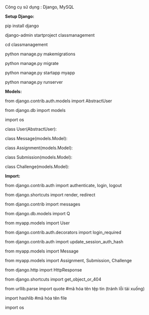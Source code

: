 Công cụ sử dụng : Django, MySQL



**Setup Django:**

pip install django

django-admin startproject classmanagement

cd classmanagement

python manage.py makemigrations

python manage.py migrate

python manage.py startapp myapp

python manage.py runserver



**Models:**

from django.contrib.auth.models import AbstractUser

from django.db import models

import os

class User(AbstractUser):

class Message(models.Model):

class Assignment(models.Model):

class Submission(models.Model):

class Challenge(models.Model):

**Import:**

from django.contrib.auth import authenticate, login, logout 

from django.shortcuts import render, redirect

from django.contrib import messages

from django.db.models import Q

from myapp.models import User

from django.contrib.auth.decorators import login_required

from django.contrib.auth import update_session_auth_hash

from myapp.models import Message

from myapp.models import Assignment, Submission, Challenge

from django.http import HttpResponse

from django.shortcuts import get_object_or_404

from urllib.parse import quote    #mã hóa tên tệp tin (tránh lỗi tải xuống)

import hashlib  #mã hóa tên file 

import os
